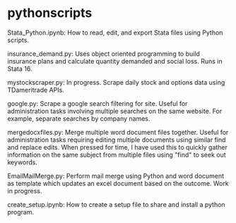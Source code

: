 # pythonscripts

Stata_Python.ipynb:
  How to read, edit, and export Stata files using Python scripts.
 
insurance_demand.py: 
  Uses object oriented programming to build insurance plans and calculate quantity demanded and social loss. Runs in Stata 16.
  
mystockscraper.py:
  In progress. Scrape daily stock and options data using TDameritrade APIs.

google.py:
  Scrape a google search filtering for site. Useful for administration tasks involving multiple searches on the same website. For example,     separate searches by company names.
  
mergedocxfiles.py:
  Merge multiple word document files together. Useful for administration tasks requiring editing multiple documents using similar find and replace edits. When pressed for time, I have used this to quickly gather information on the same subject from multiple files using "find" to seek out keywords.
  
EmailMailMerge.py: 
  Perform mail merge using Python and word document as template which updates an excel document based on the outcome. Work in progress.

create_setup.ipynb:
  How to create a setup file to share and install a python program.
